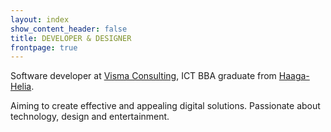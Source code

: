 ```yaml
---
layout: index
show_content_header: false
title: DEVELOPER & DESIGNER
frontpage: true
---
```

Software developer at [Visma Consulting](https://www.vismaconsulting.fi/), ICT BBA graduate from [Haaga-Helia](https://www.haaga-helia.fi/).

Aiming to create effective and appealing digital solutions.
Passionate about technology, design and entertainment.
